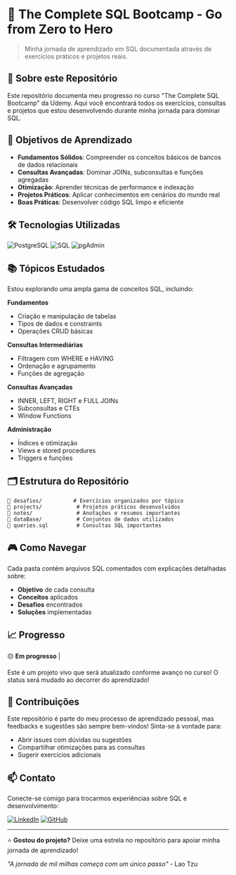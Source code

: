 # 🚀 The Complete SQL Bootcamp - Go from Zero to Hero

> Minha jornada de aprendizado em SQL documentada através de exercícios práticos e projetos reais.

## 📖 Sobre este Repositório

Este repositório documenta meu progresso no curso "The Complete SQL Bootcamp" da Udemy. Aqui você encontrará todos os exercícios, consultas e projetos que estou desenvolvendo durante minha jornada para dominar SQL.

## 🎯 Objetivos de Aprendizado

- **Fundamentos Sólidos**: Compreender os conceitos básicos de bancos de dados relacionais
- **Consultas Avançadas**: Dominar JOINs, subconsultas e funções agregadas
- **Otimização**: Aprender técnicas de performance e indexação
- **Projetos Práticos**: Aplicar conhecimentos em cenários do mundo real
- **Boas Práticas**: Desenvolver código SQL limpo e eficiente

## 🛠️ Tecnologias Utilizadas

![PostgreSQL](https://img.shields.io/badge/PostgreSQL-316192?style=for-the-badge&logo=postgresql&logoColor=white)
![SQL](https://img.shields.io/badge/SQL-4479A1?style=for-the-badge&logo=mysql&logoColor=white)
![pgAdmin](https://img.shields.io/badge/pgAdmin-336791?style=for-the-badge&logo=postgresql&logoColor=white)

## 📚 Tópicos Estudados

Estou explorando uma ampla gama de conceitos SQL, incluindo:

**Fundamentos**
- Criação e manipulação de tabelas
- Tipos de dados e constraints
- Operações CRUD básicas

**Consultas Intermediárias**
- Filtragem com WHERE e HAVING
- Ordenação e agrupamento
- Funções de agregação

**Consultas Avançadas**
- INNER, LEFT, RIGHT e FULL JOINs
- Subconsultas e CTEs
- Window Functions

**Administração**
- Índices e otimização
- Views e stored procedures
- Triggers e funções

## 🗂️ Estrutura do Repositório

```
📁 desafios/          # Exercícios organizados por tópico
📁 projects/           # Projetos práticos desenvolvidos
📁 notes/              # Anotações e resumos importantes
📁 dataBase/           # Conjuntos de dados utilizados
📄 queries.sql         # Consultas SQL importantes
```

## 🎮 Como Navegar

Cada pasta contém arquivos SQL comentados com explicações detalhadas sobre:
- **Objetivo** de cada consulta
- **Conceitos** aplicados
- **Desafios** encontrados
- **Soluções** implementadas

## 📈 Progresso

 🟡 **Em progresso** |

Este é um projeto vivo que será atualizado conforme avanço no curso! O status será mudado ao decorrer do aprendizado!

## 🤝 Contribuições

Este repositório é parte do meu processo de aprendizado pessoal, mas feedbacks e sugestões são sempre bem-vindos! Sinta-se à vontade para:

- Abrir issues com dúvidas ou sugestões
- Compartilhar otimizações para as consultas
- Sugerir exercícios adicionais

## 📫 Contato

Conecte-se comigo para trocarmos experiências sobre SQL e desenvolvimento:

[![LinkedIn](https://img.shields.io/badge/LinkedIn-0077B5?style=for-the-badge&logo=linkedin&logoColor=white)](https://linkedin.com/in/seu-perfil)
[![GitHub](https://img.shields.io/badge/GitHub-100000?style=for-the-badge&logo=github&logoColor=white)](https://github.com/seu-usuario)

---

⭐ **Gostou do projeto?** Deixe uma estrela no repositório para apoiar minha jornada de aprendizado!

*"A jornada de mil milhas começa com um único passo"* - Lao Tzu
